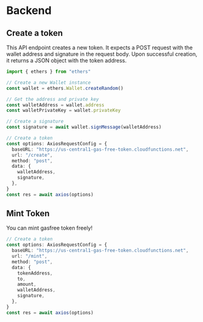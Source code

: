 # Backend

## Create a token

This API endpoint creates a new token. It expects a POST request with the wallet address and signature in the request body. Upon successful creation, it returns a JSON object with the token address.

```typescript
import { ethers } from "ethers"

// Create a new Wallet instance
const wallet = ethers.Wallet.createRandom()

// Get the address and private key
const walletAddress = wallet.address
const walletPrivateKey = wallet.privateKey

// Create a signature
const signature = await wallet.signMessage(walletAddress)

// Create a token
const options: AxiosRequestConfig = {
  baseURL: "https://us-central1-gas-free-token.cloudfunctions.net",
  url: "/create",
  method: "post",
  data: {
    walletAddress,
    signature,
  },
}
const res = await axios(options)
```

## Mint Token

You can mint gasfree token freely!

```typescript
// Create a token
const options: AxiosRequestConfig = {
  baseURL: "https://us-central1-gas-free-token.cloudfunctions.net",
  url: "/mint",
  method: "post",
  data: {
    tokenAddress,
    to,
    amount,
    walletAddress,
    signature,
  },
}
const res = await axios(options)
```
